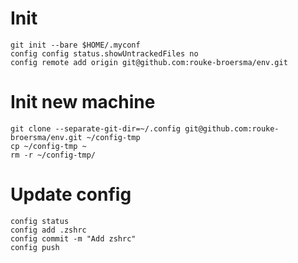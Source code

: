 # Init

```
git init --bare $HOME/.myconf
config config status.showUntrackedFiles no
config remote add origin git@github.com:rouke-broersma/env.git
```

# Init new machine

```
git clone --separate-git-dir=~/.config git@github.com:rouke-broersma/env.git ~/config-tmp
cp ~/config-tmp ~
rm -r ~/config-tmp/
```

# Update config

```
config status
config add .zshrc
config commit -m "Add zshrc"
config push
```


